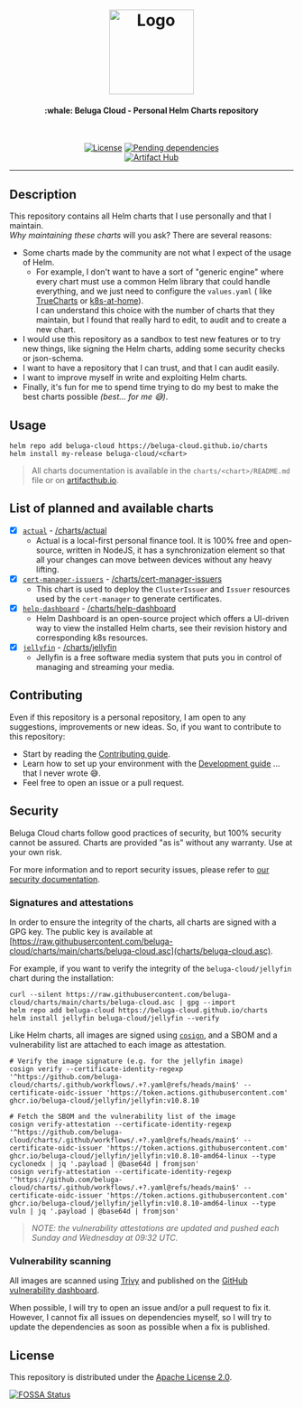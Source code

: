 <!-- markdownlint-disable MD033 -->
<h1 align="center">
  <a href="https://github.com/beluga-cloud">
    <img src="https://github.com/beluga-cloud/.github/raw/main/assets/logo_400px.png" alt="Logo" width="150" height="150">
  </a>
</h1>

<h4 align="center">:whale: Beluga Cloud - Personal Helm Charts repository</h4>

<div align="center">
  <br/>

[![License](https://img.shields.io/github/license/beluga-cloud/charts?logo=git&logoColor=white&logoWidth=20)](LICENSE)
[![Pending dependencies](https://img.shields.io/github/issues-pr/beluga-cloud/charts/type:%20dependencies?label=dependencies&logo=renovatebot&logoWidth=20&style=flat)](https://github.com/beluga-cloud/charts/pulls?q=is%3Apr+is%3Aopen+label%3A%22type%3A+dependencies%22)
<br/>
[![Artifact Hub](https://img.shields.io/endpoint?url=https://artifacthub.io/badge/repository/beluga-cloud)](https://artifacthub.io/packages/search?repo=beluga-cloud)

</div>

---

## Description

This repository contains all Helm charts that I use personally and that I maintain.  
_Why maintaining these charts_ will you ask?
There are several reasons:

- Some charts made by the community are not what I expect of the usage of Helm.
    - For example, I don't want to have a sort of "generic engine" where every chart must use a common Helm library
      that could handle everything, and we just need to configure the `values.yaml` (
      like [TrueCharts](https://github.com/truecharts/charts) or [k8s-at-home](https://github.com/k8s-at-home)).  
      I can understand this choice with the number of charts that they maintain, but I found that really hard to edit,
      to audit and to create a new chart.
- I would use this repository as a sandbox to test new features or to try new things, like signing the Helm charts,
  adding some security checks or json-schema.
- I want to have a repository that I can trust, and that I can audit easily.
- I want to improve myself in write and exploiting Helm charts.
- Finally, it's fun for me to spend time trying to do my best to make the best charts possible _(best... for me 😅)_.

## Usage

```shell
helm repo add beluga-cloud https://beluga-cloud.github.io/charts
helm install my-release beluga-cloud/<chart>
```

> All charts documentation is available in the `charts/<chart>/README.md` file or
> on [artifacthub.io](https://artifacthub.io/packages/search?page=1&ts_query_web=beluga-cloud).

## List of planned and available charts

- [x] [`actual`](https://github.com/actualbudget/actual) - [/charts/actual](https://github.com/beluga-cloud/charts/tree/main/charts/actual)
    - Actual is a local-first personal finance tool.
      It is 100% free and open-source, written in NodeJS,
      it has a synchronization element so that all your changes can move between devices without any heavy lifting.
- [x] [`cert-manager-issuers`](https://cert-manager.io/) - [/charts/cert-manager-issuers](https://github.com/beluga-cloud/charts/tree/main/charts/cert-manager-issuers)
    - This chart is used to deploy the `ClusterIssuer` and `Issuer` resources used by the `cert-manager` to generate certificates.
- [x] [`help-dashboard`](https://github.com/komodorio/helm-dashboard) - [/charts/help-dashboard](https://github.com/beluga-cloud/charts/tree/main/charts/help-dashboard)
   - Helm Dashboard is an open-source project which offers a UI-driven way to view the installed Helm charts, see their revision history and corresponding k8s resources.
- [x] [`jellyfin`](https://jellyfin.org/) - [/charts/jellyfin](https://github.com/beluga-cloud/charts/tree/main/charts/jellyfin)
    - Jellyfin is a free software media system that puts you in control of managing and streaming your media.

## Contributing

Even if this repository is a personal repository, I am open to any suggestions, improvements or new ideas.
So, if you want to contribute to this repository:
- Start by reading the [Contributing guide](https://github.com/beluga-cloud/.github/blob/main/docs/CONTRIBUTING.md).
- Learn how to set up your environment with the [Development guide]() ... that I never wrote 😅.
- Feel free to open an issue or a pull request.

## Security

Beluga Cloud charts follow good practices of security, but 100% security cannot be assured.
Charts are provided "as is" without any warranty.
Use at your own risk.

For more information and to report security issues,
please refer to [our security documentation](https://github.com/beluga-cloud/.github/blob/main/docs/SECURITY.md).

### Signatures and attestations

In order to ensure the integrity of the charts, all charts are signed with a GPG key.
The public key is available at [https://raw.githubusercontent.com/beluga-cloud/charts/main/charts/beluga-cloud.asc](charts/beluga-cloud.asc).

For example, if you want to verify the integrity of the `beluga-cloud/jellyfin` chart during the installation:

```shell
curl --silent https://raw.githubusercontent.com/beluga-cloud/charts/main/charts/beluga-cloud.asc | gpg --import
helm repo add beluga-cloud https://beluga-cloud.github.io/charts
helm install jellyfin beluga-cloud/jellyfin --verify
```

Like Helm charts, all images are signed using [`cosign`](https://github.com/sigstore/cosign), 
and a SBOM and a vulnerability list are attached to each image as attestation.

```shell
# Verify the image signature (e.g. for the jellyfin image)
cosign verify --certificate-identity-regexp '^https://github.com/beluga-cloud/charts/.github/workflows/.+?.yaml@refs/heads/main$' --certificate-oidc-issuer 'https://token.actions.githubusercontent.com' ghcr.io/beluga-cloud/jellyfin/jellyfin:v10.8.10

# Fetch the SBOM and the vulnerability list of the image
cosign verify-attestation --certificate-identity-regexp '^https://github.com/beluga-cloud/charts/.github/workflows/.+?.yaml@refs/heads/main$' --certificate-oidc-issuer 'https://token.actions.githubusercontent.com' ghcr.io/beluga-cloud/jellyfin/jellyfin:v10.8.10-amd64-linux --type cyclonedx | jq '.payload | @base64d | fromjson'
cosign verify-attestation --certificate-identity-regexp '^https://github.com/beluga-cloud/charts/.github/workflows/.+?.yaml@refs/heads/main$' --certificate-oidc-issuer 'https://token.actions.githubusercontent.com' ghcr.io/beluga-cloud/jellyfin/jellyfin:v10.8.10-amd64-linux --type vuln | jq '.payload | @base64d | fromjson'
```

> _NOTE: the vulnerability attestations are updated and pushed each Sunday and Wednesday at 09:32 UTC._

### Vulnerability scanning

All images are scanned using [Trivy](https://github.com/aquasecurity/trivy)
and published on the [GitHub vulnerability dashboard](https://github.com/beluga-cloud/charts/security/code-scanning?query=is%3Aopen+branch%3Amain+severity%3Acritical%2Chigh%2Cmedium).

When possible, I will try to open an issue and/or a pull request to fix it.
However, I cannot fix all issues on dependencies myself,
so I will try to update the dependencies as soon as possible when a fix is published.

## License

This repository is distributed under the [Apache License 2.0](LICENSE).

[![FOSSA Status](https://app.fossa.com/api/projects/git%2Bgithub.com%2Fbeluga-cloud%2Fcharts.svg?type=large)](https://app.fossa.com/projects/git%2Bgithub.com%2Fbeluga-cloud%2Fcharts?ref=badge_large)

